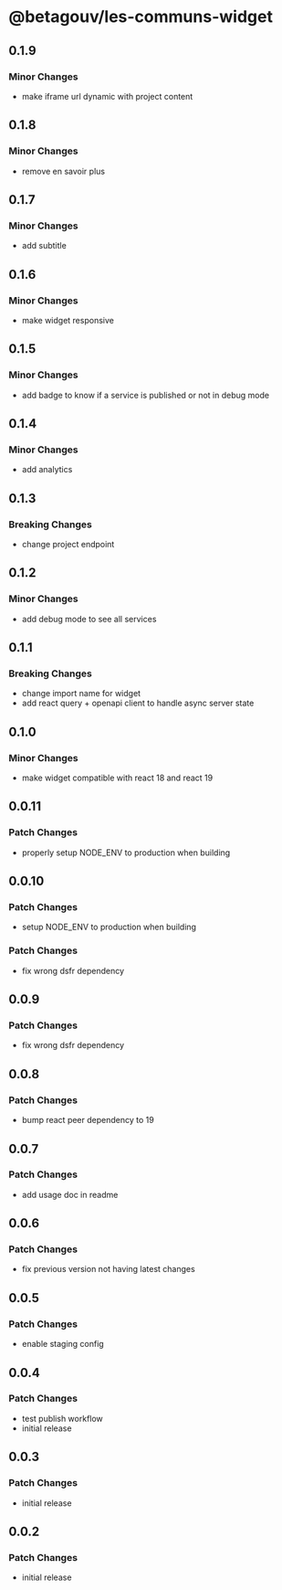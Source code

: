 # @betagouv/les-communs-widget

## 0.1.9

### Minor Changes

- make iframe url dynamic with project content

## 0.1.8

### Minor Changes

- remove en savoir plus

## 0.1.7

### Minor Changes

- add subtitle

## 0.1.6

### Minor Changes

- make widget responsive

## 0.1.5

### Minor Changes

- add badge to know if a service is published or not in debug mode

## 0.1.4

### Minor Changes

- add analytics

## 0.1.3

### Breaking Changes

- change project endpoint

## 0.1.2

### Minor Changes

- add debug mode to see all services

## 0.1.1

### Breaking Changes

- change import name for widget
- add react query + openapi client to handle async server state

## 0.1.0

### Minor Changes

- make widget compatible with react 18 and react 19

## 0.0.11

### Patch Changes

- properly setup NODE_ENV to production when building

## 0.0.10

### Patch Changes

- setup NODE_ENV to production when building

### Patch Changes

- fix wrong dsfr dependency

## 0.0.9

### Patch Changes

- fix wrong dsfr dependency

## 0.0.8

### Patch Changes

- bump react peer dependency to 19

## 0.0.7

### Patch Changes

- add usage doc in readme

## 0.0.6

### Patch Changes

- fix previous version not having latest changes

## 0.0.5

### Patch Changes

- enable staging config

## 0.0.4

### Patch Changes

- test publish workflow
- initial release

## 0.0.3

### Patch Changes

- initial release

## 0.0.2

### Patch Changes

- initial release

